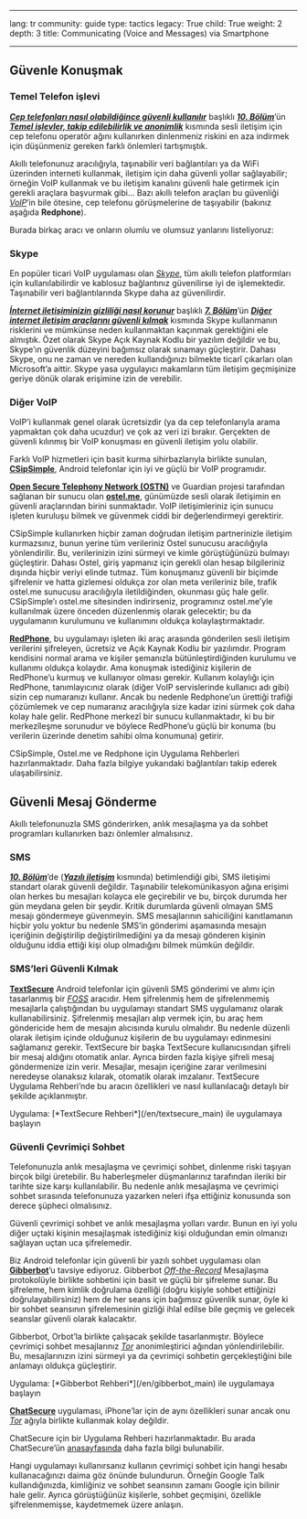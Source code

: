 

---

lang: tr
community: guide
type: tactics
legacy: True
child: True
weight: 2
depth: 3
title: Communicating (Voice and Messages) via Smartphone

---

## Güvenle Konuşmak ##

### Temel Telefon işlevi ###

[***Cep telefonları nasıl olabildiğince güvenli kullanılır***](/tr/chapter-10) başlıklı [***10. Bölüm***](/tr/chapter-10)’ün [***Temel işlevler, takip edilebilirlik ve anonimlik***](/tr/chapter_10_2_2) kısmında sesli iletişim için cep telefonu operatör ağını kullanırken dinlenmeniz riskini en aza indirmek için düşünmeniz gereken farklı önlemleri tartışmıştık.

Akıllı telefonunuz aracılığıyla, taşınabilir veri bağlantıları ya da WiFi üzerinden interneti kullanmak, iletişim için daha güvenli yollar sağlayabilir; örneğin VoIP kullanmak ve bu iletişim kanalını güvenli hale getirmek için gerekli araçlara başvurmak gibi... Bazı akıllı telefon araçları bu güvenliği [*VoIP*](/tr/Glossary#VoIP)’in bile ötesine, cep telefonu görüşmelerine de taşıyabilir (bakınız aşağıda **Redphone**).

Burada birkaç aracı ve onların olumlu ve olumsuz yanlarını listeliyoruz:

### Skype ###

En popüler ticari VoIP uygulaması olan [*Skype*](/tr/glossary#skype), tüm akıllı telefon platformları için kullanılabilirdir ve kablosuz bağlantınız güvenilirse iyi de işlemektedir. Taşınabilir veri bağlantılarında Skype daha az güvenilirdir.

[***İnternet iletişiminizin gizliliği nasıl korunur***](/tr/chapter-7) başlıklı [***7. Bölüm***](/tr/chapter-7)’ün [***Diğer internet iletişim araçlarını güvenli kılmak***](/tr/chapter_7_3) kısmında Skype kullanmanın risklerini ve mümkünse neden kullanmaktan kaçınmak gerektiğini ele almıştık. Özet olarak Skype Açık Kaynak Kodlu bir yazılım değildir ve bu, Skype’ın güvenlik düzeyini bağımsız olarak sınamayı güçleştirir. Dahası Skype, onu ne zaman ve nereden kullandığınızı bilmekte ticarî çıkarları olan Microsoft’a aittir. Skype yasa uygulayıcı makamların tüm iletişim geçmişinize geriye dönük olarak erişimine izin de verebilir.

### Diğer VoIP ###

VoIP’i kullanmak genel olarak ücretsizdir (ya da cep telefonlarıyla arama yapmaktan çok daha ucuzdur) ve çok az veri izi bırakır. Gerçekten de güvenli kılınmış bir VoIP konuşması en güvenli iletişim yolu olabilir.

Farklı VoIP hizmetleri için basit kurma sihirbazlarıyla birlikte sunulan, [**CSipSimple**](http://f-droid.org/repository/browse/?fdid=com.csipsimple&fdpage=4), Android telefonlar için iyi ve güçlü bir VoIP programıdır.

[**Open Secure Telephony Network (OSTN)**](https://guardianproject.info/wiki/OSTN) ve Guardian projesi tarafından sağlanan bir sunucu olan [**ostel.me**](https://ostel.me), günümüzde sesli olarak iletişimin en güvenli araçlarından birini sunmaktadır. VoIP iletişimleriniz için sunucu işleten kuruluşu bilmek ve güvenmek ciddi bir değerlendirmeyi gerektirir.

CSipSimple kullanırken hiçbir zaman doğrudan iletişim partnerinizle iletişim kurmazsınız, bunun yerine tüm verileriniz Ostel sunucusu aracılığıyla yönlendirilir. Bu, verilerinizin izini sürmeyi ve kimle görüştüğünüzü bulmayı güçleştirir. Dahası Ostel, giriş yapmanız için gerekli olan hesap bilgileriniz dışında hiçbir veriyi elinde tutmaz. Tüm konuşmanız güvenli bir biçimde şifrelenir ve hatta gizlemesi oldukça zor olan meta verileriniz bile, trafik ostel.me sunucusu aracılığıyla iletildiğinden, okunması güç hale gelir. CSipSimple’ı ostel.me sitesinden indirirseniz, programınız ostel.me’yle kullanılmak üzere önceden düzenlenmiş olarak gelecektir; bu da uygulamanın kurulumunu ve kullanımını oldukça kolaylaştırmaktadır.

[**RedPhone**](https://play.google.com/store/apps/details?id=org.thoughtcrime.redphone), bu uygulamayı işleten iki araç arasında gönderilen sesli iletişim verilerini şifreleyen, ücretsiz ve Açık Kaynak Kodlu bir yazılımdır. Program kendisini normal arama ve kişiler şemanızla bütünleştirdiğinden kurulumu ve kullanımı oldukça kolaydır. Ama konuşmak istediğiniz kişilerin de RedPhone’u kurmuş ve kullanıyor olması gerekir. Kullanım kolaylığı için RedPhone, tanımlayıcınız olarak (diğer VoIP servislerinde kullanıcı adı gibi) sizin cep numaranızı kullanır. Ancak bu nedenle Redphone’un ürettiği trafiği çözümlemek ve cep numaranız aracılığıyla size kadar izini sürmek çok daha kolay hale gelir. RedPhone merkezî bir sunucu kullanmaktadır, ki bu bir merkezîleşme sorunudur ve böylece RedPhone’u güçlü bir konuma (bu verilerin üzerinde denetim sahibi olma konumuna) getirir.

CSipSimple, Ostel.me ve Redphone için Uygulama Rehberleri hazırlanmaktadır. Daha fazla bilgiye yukarıdaki bağlantıları takip ederek ulaşabilirsiniz.

## Güvenli Mesaj Gönderme ##

Akıllı telefonunuzla SMS gönderirken, anlık mesajlaşma ya da sohbet programları kullanırken bazı önlemler almalısınız.

### SMS ###

[***10. Bölüm***](/tr/chapter-10)’de ([***Yazılı iletişim***](/tr/chapter_10_2_3) kısmında) betimlendiği gibi, SMS iletişimi standart olarak güvenli değildir. Taşınabilir telekomünikasyon ağına erişimi olan herkes bu mesajları kolayca ele geçirebilir ve bu, birçok durumda her gün meydana gelen bir şeydir. Kritik durumlarda güvenli olmayan SMS mesajı göndermeye güvenmeyin. SMS mesajlarının sahiciliğini kanıtlamanın hiçbir yolu yoktur bu nedenle SMS’in gönderimi aşamasında mesajın içeriğinin değiştirilip değiştirilmediğini ya da mesajı gönderen kişinin olduğunu iddia ettiği kişi olup olmadığını bilmek mümkün değildir.

### SMS’leri Güvenli Kılmak ###

[**TextSecure**](https://play.google.com/store/apps/details?id=org.thoughtcrime.securesms) Android telefonlar için güvenli SMS gönderimi ve alımı için tasarlanmış bir [*FOSS*](/tr/glossary#FOSS) aracıdır. Hem şifrelenmiş hem de şifrelenmemiş mesajlarla çalıştığından bu uygulamayı standart SMS uygulamanız olarak kullanabilirsiniz. Şifrelenmiş mesajları alıp vermek için, bu araç hem göndericide hem de mesajın alıcısında kurulu olmalıdır. Bu nedenle düzenli olarak iletişim içinde olduğunuz kişilerin de bu uygulamayı edinmesini sağlamanız gerekir. TextSecure bir başka TextSecure kullanıcısından şifreli bir mesaj aldığını otomatik anlar. Ayrıca birden fazla kişiye şifreli mesaj göndermenize izin verir. Mesajlar, mesajın içeriğine zarar verilmesini neredeyse olanaksız kılarak, otomatik olarak imzalanır. TextSecure Uygulama Rehberi’nde bu aracın özellikleri ve nasıl kullanılacağı detaylı bir şekilde açıklanmıştır.

<div class=getstarted markdown=1>
Uygulama: [*TextSecure Rehberi*](/en/textsecure_main) ile uygulamaya başlayın     
</div>

### Güvenli Çevrimiçi Sohbet ###

Telefonunuzla anlık mesajlaşma ve çevrimiçi sohbet, dinlenme riski taşıyan birçok bilgi üretebilir. Bu haberleşmeler düşmanlarınız tarafından ileriki bir tarihte size karşı kullanılabilir. Bu nedenle anlık mesajlaşma ve çevrimiçi sohbet sırasında telefonunuza yazarken neleri ifşa ettiğiniz konusunda son derece şüpheci olmalısınız.

Güvenli çevrimiçi sohbet ve anlık mesajlaşma yolları vardır. Bunun en iyi yolu diğer uçtaki kişinin mesajlaşmak istediğiniz kişi olduğundan emin olmanızı sağlayan uçtan uca şifrelemedir.

Biz Android telefonlar için güvenli bir yazılı sohbet uygulaması olan [**Gibberbot**](https://guardianproject.info/apps/gibber/)’u tavsiye ediyoruz. Gibberbot [*Off-the-Record*](/tr/glossary#OTR) Mesajlaşma protokolüyle birlikte sohbetini için basit ve güçlü bir şifreleme sunar. Bu şifreleme, hem kimlik doğrulama özelliği (doğru kişiyle sohbet ettiğinizi doğrulayabilirsiniz)  hem de her seans için bağımsız güvenlik sunar, öyle ki bir sohbet seansının şifrelemesinin gizliği ihlal edilse bile geçmiş ve gelecek seanslar güvenli olarak kalacaktır.

Gibberbot, Orbot’la birlikte çalışacak şekilde tasarlanmıştır. Böylece çevrimiçi sohbet mesajlarınız [*Tor*](/tr/glossary#Tor) anonimleştirici ağından yönlendirilebilir. Bu, mesajlarınızın izini sürmeyi ya da çevrimiçi sohbetin gerçekleştiğini bile anlamayı oldukça güçleştirir.

<div class=getstarted markdown=1>
Uygulama: [*Gibberbot Rehberi*](/en/gibberbot_main) ile uygulamaya başlayın
</div>

[**ChatSecure**](https://chatsecure.org) uygulaması, iPhone’lar için de aynı özellikleri sunar ancak onu [*Tor*](/tr/glossary#Tor) ağıyla birlikte kullanmak kolay değildir.

ChatSecure için bir Uygulama Rehberi hazırlanmaktadır. Bu arada ChatSecure’ün [anasayfasında](https://chatsecure.org) daha fazla bilgi bulunabilir. 

Hangi uygulamayı kullanırsanız kullanın çevrimiçi sohbet için hangi hesabı kullanacağınızı daima göz önünde bulundurun. Örneğin Google Talk kullandığınızda, kimliğiniz ve sohbet seansının zamanı Google için bilinir hale gelir. Ayrıca görüştüğünüz kişilerle, sohbet geçmişini, özellikle şifrelenmemişse, kaydetmemek üzere anlaşın.

